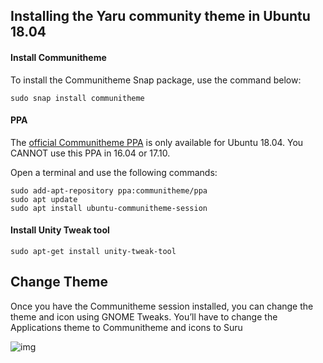 ## Installing the Yaru community theme in Ubuntu 18.04

#### Install Communitheme
To install the Communitheme Snap package, use the command below:

```shell
sudo snap install communitheme
```

#### PPA
The [official Communitheme PPA](https://launchpad.net/~communitheme/+archive/ubuntu/ppa) is only available for Ubuntu 18.04. You CANNOT use this PPA in 16.04 or 17.10.

Open a terminal and use the following commands:

```shell
sudo add-apt-repository ppa:communitheme/ppa
sudo apt update
sudo apt install ubuntu-communitheme-session
```

#### Install Unity Tweak tool

```shell
sudo apt-get install unity-tweak-tool
```

## Change Theme
Once you have the Communitheme session installed, you can change the theme and icon using GNOME Tweaks. You’ll have to change the Applications theme to Communitheme and icons to Suru

![img](https://i.imgur.com/lEpmhNd.jpg)
